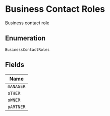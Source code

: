 
# Business Contact Roles

Business contact role

## Enumeration

`BusinessContactRoles`

## Fields

| Name |
|  --- |
| `mANAGER` |
| `oTHER` |
| `oWNER` |
| `pARTNER` |

